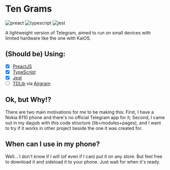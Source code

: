 # Ten Grams

![preact](https://img.shields.io/github/package-json/dependency-version/thiagoabreu/10g/preact?style=flat-square&color=673ab8)
![typescript](https://img.shields.io/github/package-json/dependency-version/thiagoabreu/10g/dev/typescript?color=007ACC&style=flat-square)
![jest](https://img.shields.io/github/package-json/dependency-version/thiagoabreu/10g/dev/jest?style=flat-square&color=C21325)

A lightweight version of Telegram, aimed to run on small devices with limited
hardware like the one with KaiOS.

## (Should be) Using:

- [x] [PreactJS](https://github.com/preactjs/preact/)
- [x] [TypeScript](https://github.com/microsoft/TypeScript)
- [x] [Jest](https://github.com/facebook/jest)
- [ ] [TDLib](https://github.com/tdlib/td) via
      [Airgram](https://github.com/airgram/airgram)

## Ok, but Why!?

There are two main motivations for me to be making this: First, I have a Nokia
8110 phone and there's no official Telegram app for it; Second, I came out in my
dayjob with this code structure (lib+modules+pages), and I want to try if it works
in other project beside the one it was created for.

## When can I use in my phone?

Well... I don't know if I will (of even if I can) put it on any store. But feel free to
download it and sideload it to your phone. Just wait for when it's ready. 
